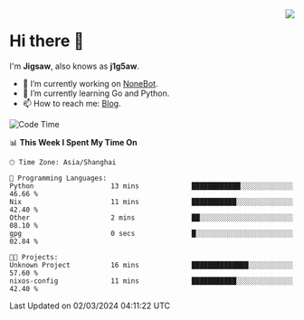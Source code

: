 <a href="#">
  <img align="right" src="https://github-readme-stats.vercel.app/api?username=j1g5awi&count_private=true&show_icons=true&title_color=80070B&text_color=B3B3B3&bg_color=212121&icon_color=80070B" />
</a>

# Hi there 👋

I'm **Jigsaw**, also knows as **j1g5aw**.

- 🔭 I’m currently working on [NoneBot](https://github.com/nonebot).
- 🌱 I’m currently learning Go and Python.
- 📫 How to reach me: [Blog](https://blog.maddestroyer.xyz/).

<!--START_SECTION:waka-->
![Code Time](http://img.shields.io/badge/Code%20Time-1%2C381%20hrs%2049%20mins-blue)

📊 **This Week I Spent My Time On** 

```text
🕑︎ Time Zone: Asia/Shanghai

💬 Programming Languages: 
Python                   13 mins             ████████████░░░░░░░░░░░░░   46.66 % 
Nix                      11 mins             ███████████░░░░░░░░░░░░░░   42.40 % 
Other                    2 mins              ██░░░░░░░░░░░░░░░░░░░░░░░   08.10 % 
gpg                      0 secs              █░░░░░░░░░░░░░░░░░░░░░░░░   02.84 % 

🐱‍💻 Projects: 
Unknown Project          16 mins             ██████████████░░░░░░░░░░░   57.60 % 
nixos-config             11 mins             ███████████░░░░░░░░░░░░░░   42.40 % 
```


 Last Updated on 02/03/2024 04:11:22 UTC
<!--END_SECTION:waka-->
